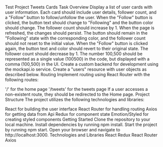 Test Project Tweets Cards
Task Overview
Display a list of user cards with user information.
Each card should include user details, follower count, and a "Follow" button to follow/unfollow the user.
When the "Follow" button is clicked, the button text should change to "Following" and the button color should change. The follower count should increase by 1.
When the page is refreshed, the changes should persist. The button should remain in the "Following" state with the corresponding color, and the follower count should not reset to the initial value.
When the "Follow" button is clicked again, the button text and color should revert to their original state. The follower count should decrease by 1.
The number 100,500 should be represented as a single value (100500) in the code, but displayed with a comma (100,500) in the UI.
Create a custom backend for development using the mockapi.io service.
Create a "users" resource with user objects as described below.
Routing
Implement routing using React Router with the following routes:

'/' for the home page
'/tweets' for the tweets page If a user accesses a non-existent route, they should be redirected to the Home page.
Project Structure
The project utilizes the following technologies and libraries:

React for building the user interface
React Router for handling routing
Axios for getting data from Api
Redux for component state
Emotion/Styled for creating styled components
Getting Started
Clone the repository to your local machine.
Install dependencies by running npm install.
Start the project by running npm start.
Open your browser and navigate to http://localhost:3000.
Technologies and Libraries
React
Redux
React Router
Axios
